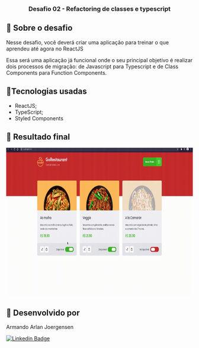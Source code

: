 <h3 align="center">
  Desafio 02 -  Refactoring de classes e typescript
</h3>

## :rocket: Sobre o desafio

Nesse desafio, você deverá criar uma aplicação para treinar o que aprendeu até agora no ReactJS

Essa será uma aplicação já funcional onde o seu principal objetivo é realizar dois processos de migração: de Javascript para Typescript e de Class Components para Function Components.

## :rocket:Tecnologias usadas

- ReactJS;
- TypeScript;
- Styled Components

## :rocket: Resultado final
<p align="center">
<img src="./src/assets/result.gif" width="800" height="400" />
</p>

## :memo: Desenvolvido por

Armando Arlan Joergensen <p></p>
[![Linkedin Badge](https://img.shields.io/badge/-LinkedIn-blue?style=flat-square&logo=Linkedin&logoColor=white&link=https://www.linkedin.com/in/armandoaaj/)](https://www.linkedin.com/in/armandoaaj/)

